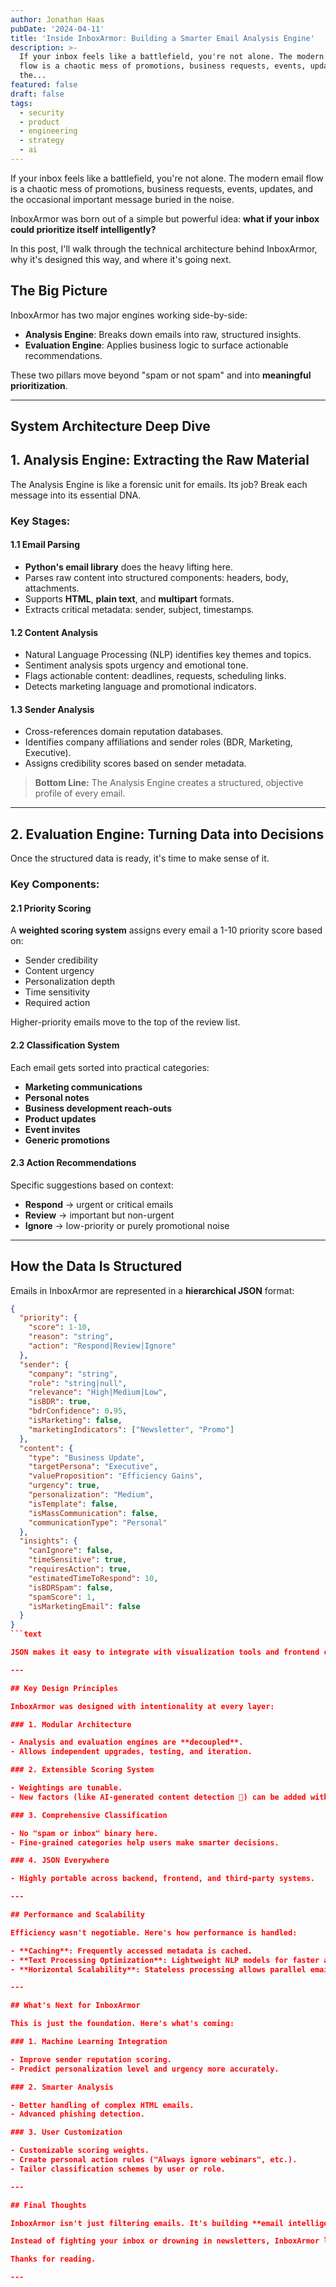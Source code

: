 ```yaml
---
author: Jonathan Haas
pubDate: '2024-04-11'
title: 'Inside InboxArmor: Building a Smarter Email Analysis Engine'
description: >-
  If your inbox feels like a battlefield, you're not alone. The modern email
  flow is a chaotic mess of promotions, business requests, events, updates, and
  the...
featured: false
draft: false
tags:
  - security
  - product
  - engineering
  - strategy
  - ai
---
```


If your inbox feels like a battlefield, you're not alone. The modern email flow is a chaotic mess of promotions, business requests, events, updates, and the occasional important message buried in the noise.

InboxArmor was born out of a simple but powerful idea: **what if your inbox could prioritize itself intelligently?**

In this post, I'll walk through the technical architecture behind InboxArmor, why it's designed this way, and where it's going next.

## The Big Picture

InboxArmor has two major engines working side-by-side:

- **Analysis Engine**: Breaks down emails into raw, structured insights.
- **Evaluation Engine**: Applies business logic to surface actionable recommendations.

These two pillars move beyond "spam or not spam" and into **meaningful prioritization**.

---

## System Architecture Deep Dive

## 1. Analysis Engine: Extracting the Raw Material

The Analysis Engine is like a forensic unit for emails. Its job? Break each message into its essential DNA.

### Key Stages:

#### 1.1 Email Parsing

- **Python's email library** does the heavy lifting here.
- Parses raw content into structured components: headers, body, attachments.
- Supports **HTML**, **plain text**, and **multipart** formats.
- Extracts critical metadata: sender, subject, timestamps.

#### 1.2 Content Analysis

- Natural Language Processing (NLP) identifies key themes and topics.
- Sentiment analysis spots urgency and emotional tone.
- Flags actionable content: deadlines, requests, scheduling links.
- Detects marketing language and promotional indicators.

#### 1.3 Sender Analysis

- Cross-references domain reputation databases.
- Identifies company affiliations and sender roles (BDR, Marketing, Executive).
- Assigns credibility scores based on sender metadata.

> **Bottom Line:** The Analysis Engine creates a structured, objective profile of every email.

---

## 2. Evaluation Engine: Turning Data into Decisions

Once the structured data is ready, it's time to make sense of it.

### Key Components:

#### 2.1 Priority Scoring

A **weighted scoring system** assigns every email a 1-10 priority score based on:

- Sender credibility
- Content urgency
- Personalization depth
- Time sensitivity
- Required action

Higher-priority emails move to the top of the review list.

#### 2.2 Classification System

Each email gets sorted into practical categories:

- **Marketing communications**
- **Personal notes**
- **Business development reach-outs**
- **Product updates**
- **Event invites**
- **Generic promotions**

#### 2.3 Action Recommendations

Specific suggestions based on context:

- **Respond** → urgent or critical emails
- **Review** → important but non-urgent
- **Ignore** → low-priority or purely promotional noise

---

## How the Data Is Structured

Emails in InboxArmor are represented in a **hierarchical JSON** format:

````json
{
  "priority": {
    "score": 1-10,
    "reason": "string",
    "action": "Respond|Review|Ignore"
  },
  "sender": {
    "company": "string",
    "role": "string|null",
    "relevance": "High|Medium|Low",
    "isBDR": true,
    "bdrConfidence": 0.95,
    "isMarketing": false,
    "marketingIndicators": ["Newsletter", "Promo"]
  },
  "content": {
    "type": "Business Update",
    "targetPersona": "Executive",
    "valueProposition": "Efficiency Gains",
    "urgency": true,
    "personalization": "Medium",
    "isTemplate": false,
    "isMassCommunication": false,
    "communicationType": "Personal"
  },
  "insights": {
    "canIgnore": false,
    "timeSensitive": true,
    "requiresAction": true,
    "estimatedTimeToRespond": 10,
    "isBDRSpam": false,
    "spamScore": 1,
    "isMarketingEmail": false
  }
}
```text

JSON makes it easy to integrate with visualization tools and frontend components.

---

## Key Design Principles

InboxArmor was designed with intentionality at every layer:

### 1. Modular Architecture

- Analysis and evaluation engines are **decoupled**.
- Allows independent upgrades, testing, and iteration.

### 2. Extensible Scoring System

- Weightings are tunable.
- New factors (like AI-generated content detection 👀) can be added without refactoring.

### 3. Comprehensive Classification

- No "spam or inbox" binary here.
- Fine-grained categories help users make smarter decisions.

### 4. JSON Everywhere

- Highly portable across backend, frontend, and third-party systems.

---

## Performance and Scalability

Efficiency wasn't negotiable. Here's how performance is handled:

- **Caching**: Frequently accessed metadata is cached.
- **Text Processing Optimization**: Lightweight NLP models for faster analysis.
- **Horizontal Scalability**: Stateless processing allows parallel email analysis.

---

## What's Next for InboxArmor

This is just the foundation. Here's what's coming:

### 1. Machine Learning Integration

- Improve sender reputation scoring.
- Predict personalization level and urgency more accurately.

### 2. Smarter Analysis

- Better handling of complex HTML emails.
- Advanced phishing detection.

### 3. User Customization

- Customizable scoring weights.
- Create personal action rules ("Always ignore webinars", etc.).
- Tailor classification schemes by user or role.

---

## Final Thoughts

InboxArmor isn't just filtering emails. It's building **email intelligence**.

Instead of fighting your inbox or drowning in newsletters, InboxArmor lets you focus on what actually matters. Built to scale and adapt as communication changes.

Thanks for reading.

---
````
